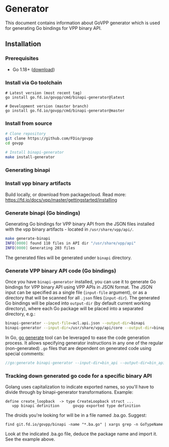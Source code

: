 # Generator

This document contains information about GoVPP generator which is used for generating Go bindings for VPP binary API.

## Installation

### Prerequisites

- Go 1.18+ ([download](https://golang.org/dl))

### Install via Go toolchain

```shell
# Latest version (most recent tag)
go install go.fd.io/govpp/cmd/binapi-generator@latest

# Development version (master branch)
go install go.fd.io/govpp/cmd/binapi-generator@master
```

### Install from source

```sh
# Clone repository
git clone https://github.com/FDio/govpp
cd govpp

# Install binapi-generator
make install-generator
```

### Generating binapi

### Install vpp binary artifacts

Build locally, or download from packagecloud. Read more: https://fd.io/docs/vpp/master/gettingstarted/installing

### Generate binapi (Go bindings)

Generating Go bindings for VPP binary API from the JSON files
installed with the vpp binary artifacts - located in `/usr/share/vpp/api/`.

```sh
make generate-binapi
INFO[0000] found 110 files in API dir "/usr/share/vpp/api"
INFO[0000] Generating 203 files
```

The generated files will be generated under `binapi` directory.

### Generate VPP binary API code (Go bindings)

Once you have `binapi-generator` installed, you can use it to generate Go bindings for VPP binary API
using VPP APIs in JSON format. The JSON input can be specified as a single file (`input-file` argument), or
as a directory that will be scanned for all `.json` files (`input-dir`). The generated Go bindings will
be placed into `output-dir` (by default current working directory), where each Go package will be placed into
a separated directory, e.g.:

```sh
binapi-generator --input-file=acl.api.json --output-dir=binapi
binapi-generator --input-dir=/usr/share/vpp/api/core --output-dir=binapi
```

In Go, [go generate](https://blog.golang.org/generate) tool can be leveraged to ease the code generation
process. It allows specifying generator instructions in any one of the regular (non-generated) `.go` files
that are dependent on generated code using special comments:

```go
//go:generate binapi-generator --input-dir=bin_api --output-dir=bin_api
```

### Tracking down generated go code for a specific binary API

Golang uses capitalization to indicate exported names, so you'll have
to divide through by binapi-generator transformations. Example:

```
define create_loopback  -> type CreateLoopback struct ...
   vpp binapi definition      govpp exported type definition
```
The droids you're looking for will be in a file named
<something>.ba.go.  Suggest:

```
find git.fd.io/govpp/binapi -name "*.ba.go" | xargs grep -n GoTypeName
```

Look at the indicated <something>.ba.go file, deduce the package name
and import it. See the example above.
